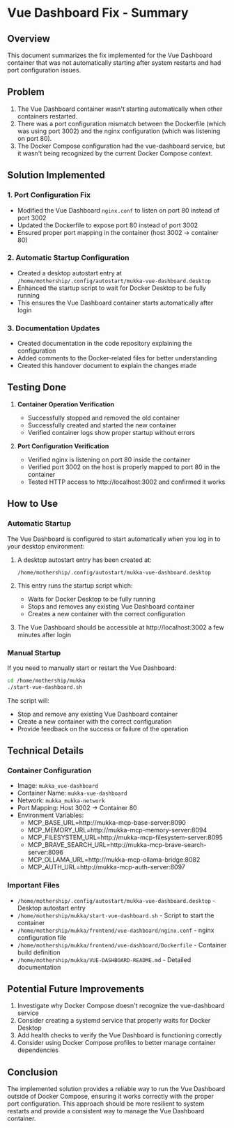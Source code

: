 # Vue Dashboard Fix - Summary

## Overview
This document summarizes the fix implemented for the Vue Dashboard container that was not automatically starting after system restarts and had port configuration issues.

## Problem
1. The Vue Dashboard container wasn't starting automatically when other containers restarted.
2. There was a port configuration mismatch between the Dockerfile (which was using port 3002) and the nginx configuration (which was listening on port 80).
3. The Docker Compose configuration had the vue-dashboard service, but it wasn't being recognized by the current Docker Compose context.

## Solution Implemented

### 1. Port Configuration Fix
- Modified the Vue Dashboard `nginx.conf` to listen on port 80 instead of port 3002
- Updated the Dockerfile to expose port 80 instead of port 3002
- Ensured proper port mapping in the container (host 3002 → container 80)

### 2. Automatic Startup Configuration
- Created a desktop autostart entry at `/home/mothership/.config/autostart/mukka-vue-dashboard.desktop`
- Enhanced the startup script to wait for Docker Desktop to be fully running
- This ensures the Vue Dashboard container starts automatically after login

### 3. Documentation Updates
- Created documentation in the code repository explaining the configuration
- Added comments to the Docker-related files for better understanding
- Created this handover document to explain the changes made

## Testing Done
1. **Container Operation Verification**
   - Successfully stopped and removed the old container
   - Successfully created and started the new container
   - Verified container logs show proper startup without errors
   
2. **Port Configuration Verification**
   - Verified nginx is listening on port 80 inside the container
   - Verified port 3002 on the host is properly mapped to port 80 in the container
   - Tested HTTP access to http://localhost:3002 and confirmed it works

## How to Use

### Automatic Startup
The Vue Dashboard is configured to start automatically when you log in to your desktop environment:

1. A desktop autostart entry has been created at:
   ```
   /home/mothership/.config/autostart/mukka-vue-dashboard.desktop
   ```

2. This entry runs the startup script which:
   - Waits for Docker Desktop to be fully running
   - Stops and removes any existing Vue Dashboard container
   - Creates a new container with the correct configuration

3. The Vue Dashboard should be accessible at http://localhost:3002 a few minutes after login

### Manual Startup
If you need to manually start or restart the Vue Dashboard:

```bash
cd /home/mothership/mukka
./start-vue-dashboard.sh
```

The script will:
- Stop and remove any existing Vue Dashboard container
- Create a new container with the correct configuration
- Provide feedback on the success or failure of the operation

## Technical Details

### Container Configuration
- Image: `mukka_vue-dashboard`
- Container Name: `mukka-vue-dashboard`
- Network: `mukka_mukka-network`
- Port Mapping: Host 3002 → Container 80
- Environment Variables:
  - MCP_BASE_URL=http://mukka-mcp-base-server:8090
  - MCP_MEMORY_URL=http://mukka-mcp-memory-server:8094
  - MCP_FILESYSTEM_URL=http://mukka-mcp-filesystem-server:8095
  - MCP_BRAVE_SEARCH_URL=http://mukka-mcp-brave-search-server:8096
  - MCP_OLLAMA_URL=http://mukka-mcp-ollama-bridge:8082
  - MCP_AUTH_URL=http://mukka-mcp-auth-server:8097

### Important Files
- `/home/mothership/.config/autostart/mukka-vue-dashboard.desktop` - Desktop autostart entry
- `/home/mothership/mukka/start-vue-dashboard.sh` - Script to start the container
- `/home/mothership/mukka/frontend/vue-dashboard/nginx.conf` - nginx configuration file
- `/home/mothership/mukka/frontend/vue-dashboard/Dockerfile` - Container build definition
- `/home/mothership/mukka/VUE-DASHBOARD-README.md` - Detailed documentation

## Potential Future Improvements
1. Investigate why Docker Compose doesn't recognize the vue-dashboard service
2. Consider creating a systemd service that properly waits for Docker Desktop
3. Add health checks to verify the Vue Dashboard is functioning correctly
4. Consider using Docker Compose profiles to better manage container dependencies

## Conclusion
The implemented solution provides a reliable way to run the Vue Dashboard outside of Docker Compose, ensuring it works correctly with the proper port configuration. This approach should be more resilient to system restarts and provide a consistent way to manage the Vue Dashboard container.
